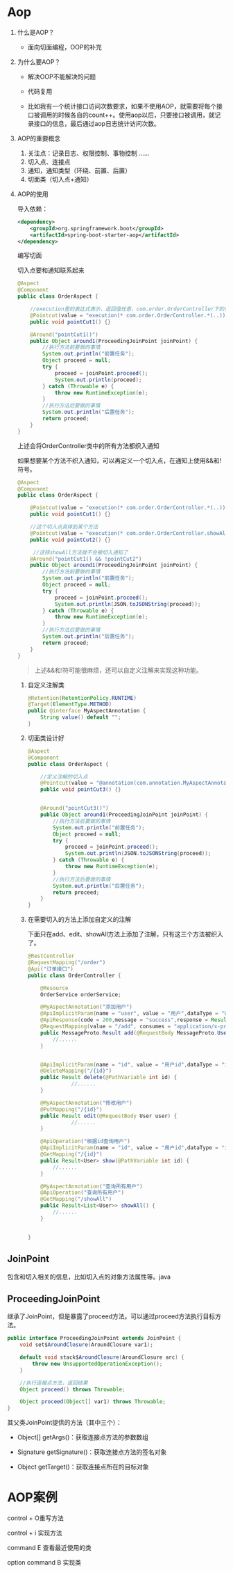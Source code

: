 # Aop

1. 什么是AOP？
   - 面向切面编程，OOP的补充

2. 为什么要AOP？

   - 解决OOP不能解决的问题

   - 代码复用

   - 比如我有一个统计接口访问次数要求，如果不使用AOP，就需要将每个接口被调用的时候各自的count++。使用aop以后，只要接口被调用，就记录接口的信息，最后通过aop日志统计访问次数。

3. AOP的重要概念

   1. 关注点：记录日志、权限控制、事物控制 ......
   2. 切入点、连接点
   3. 通知，通知类型（环绕、前置、后置）
   4. 切面类（切入点+通知）

4. AOP的使用

   导入依赖：

   ```xml
   <dependency>
       <groupId>org.springframework.boot</groupId>
       <artifactId>spring-boot-starter-aop</artifactId>
   </dependency>
   ```

   编写切面

   切入点要和通知联系起来

   ```java
   @Aspect
   @Component
   public class OrderAspect {
   
       //execution里的表达式表示，返回值任意，com.order.OrderController下的任意方法，参数任意
       @Pointcut(value = "execution(* com.order.OrderController.*(..))")
       public void pointCut1() {}
   
       @Around("pointCut1()")
       public Object around1(ProceedingJoinPoint joinPoint) {
           //执行方法前要做的事情
           System.out.println("前置任务");
           Object proceed = null;
           try {
               proceed = joinPoint.proceed();
               System.out.println(proceed);
           } catch (Throwable e) {
               throw new RuntimeException(e);
           }
           //执行方法后要做的事情
           System.out.println("后置任务");
           return proceed;
       }
   }
   ```

   上述会将OrderController类中的所有方法都织入通知

   如果想要某个方法不织入通知，可以再定义一个切入点，在通知上使用&&和!符号。

   ```java
   @Aspect
   @Component
   public class OrderAspect {
   
       @Pointcut(value = "execution(* com.order.OrderController.*(..))")
       public void pointCut1() {}
   
       //这个切入点具体到某个方法
       @Pointcut(value = "execution(* com.order.OrderController.showAll())")
       public void pointCut2() {}
   
     	//这样showAll方法就不会被切入通知了
       @Around("pointCut1() && !pointCut2")
       public Object around1(ProceedingJoinPoint joinPoint) {
           //执行方法前要做的事情
           System.out.println("前置任务");
           Object proceed = null;
           try {
               proceed = joinPoint.proceed();
               System.out.println(JSON.toJSONString(proceed));
           } catch (Throwable e) {
               throw new RuntimeException(e);
           }
           //执行方法后要做的事情
           System.out.println("后置任务");
           return proceed;
       }
   }
   ```

   > 上述&&和!符可能很麻烦，还可以自定义注解来实现这种功能。

   1. 自定义注解类

      ```java
      @Retention(RetentionPolicy.RUNTIME)
      @Target(ElementType.METHOD)
      public @interface MyAspectAnnotation {
          String value() default "";
      }
      ```

   2. 切面类设计好

      ```java
      @Aspect
      @Component
      public class OrderAspect {
      
          //定义注解的切入点
          @Pointcut(value = "@annotation(com.annotation.MyAspectAnnotation)")
          public void pointCut3() {}
      
      
          @Around("pointCut3()")
          public Object around1(ProceedingJoinPoint joinPoint) {
              //执行方法前要做的事情
              System.out.println("前置任务");
              Object proceed = null;
              try {
                  proceed = joinPoint.proceed();
                  System.out.println(JSON.toJSONString(proceed));
              } catch (Throwable e) {
                  throw new RuntimeException(e);
              }
              //执行方法后要做的事情
              System.out.println("后置任务");
              return proceed;
          }
      }
      ```

   3. 在需要切入的方法上添加自定义的注解

      下面只在add、edit、showAll方法上添加了注解，只有这三个方法被织入了。

      ```java
      @RestController
      @RequestMapping("/order")
      @Api("订单接口")
      public class OrderController {
      
          @Resource
          OrderService orderService;
      
          @MyAspectAnnotation("添加用户")
          @ApiImplicitParam(name = "user", value = "用户",dataType = "User",required = true,paramType = "body")
          @ApiResponse(code = 200,message = "success",response = Result.class)
          @RequestMapping(value = "/add", consumes = "application/x-protobuf",produces = "application/x-protobuf")
          public MessageProto.Result add(@RequestBody MessageProto.User user) {
              //......
          }
      
      
          @ApiImplicitParam(name = "id", value = "用户id",dataType = "int",required = true,paramType = "path")
          @DeleteMapping("/{id}")
          public Result delete(@PathVariable int id) {
      				//......
          }
      
          @MyAspectAnnotation("修改用户")
          @PutMapping("/{id}")
          public Result edit(@RequestBody User user) {
      				//......
          }
      
          @ApiOperation("根据id查询用户")
          @ApiImplicitParam(name = "id", value = "用户id",dataType = "int",required = true)
          @GetMapping("/{id}")
          public Result<User> show(@PathVariable int id) {
              //......
          }
      
          @MyAspectAnnotation("查询所有用户")
          @ApiOperation("查询所有用户")
          @GetMapping("/showAll")
          public Result<List<User>> showAll() {
              //......
          }
      
      
      }
      ```

## JoinPoint

包含和切入相关的信息，比如切入点的对象方法属性等。java

## ProceedingJoinPoint

继承了JoinPoint，但是暴露了proceed方法。可以通过proceed方法执行目标方法。

```java
public interface ProceedingJoinPoint extends JoinPoint {
    void set$AroundClosure(AroundClosure var1);

    default void stack$AroundClosure(AroundClosure arc) {
        throw new UnsupportedOperationException();
    }

  	//执行连接点方法，返回结果
    Object proceed() throws Throwable;

    Object proceed(Object[] var1) throws Throwable;
}
```

其父类JoinPoint提供的方法（其中三个）：

- Object[] getArgs()：获取连接点方法的参数数组

- Signature getSignature()：获取连接点方法的签名对象

- Object getTarget()：获取连接点所在的目标对象

  



# AOP案例







control + O重写方法

control + i 实现方法

command E 查看最近使用的类

option command B 实现类